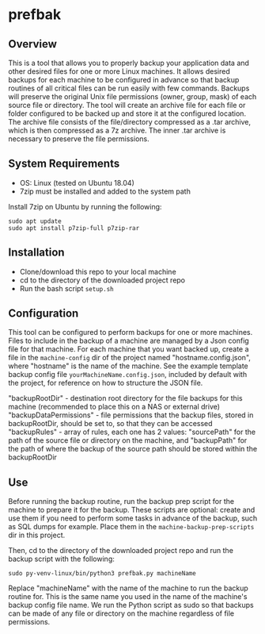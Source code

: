 # prefbak
## Overview
This is a tool that allows you to properly backup your application data and other desired files for one or more Linux machines. 
It allows desired backups for each machine to be configured in advance so that backup routines of all critical files can be run easily with few commands.
Backups will preserve the original Unix file permissions (owner, group, mask) of each source file or directory.
The tool will create an archive file for each file or folder configured to be backed up and store it at the configured location. The archive file consists of the file/directory compressed as a .tar archive, which is then compressed as a 7z archive. 
The inner .tar archive is necessary to preserve the file permissions.

## System Requirements
- OS: Linux (tested on Ubuntu 18.04)
- 7zip must be installed and added to the system path

Install 7zip on Ubuntu by running the following:
```
sudo apt update
sudo apt install p7zip-full p7zip-rar

```

## Installation
- Clone/download this repo to your local machine
- cd to the directory of the downloaded project repo
- Run the bash script `setup.sh` 

## Configuration
This tool can be configured to perform backups for one or more machines. Files to include in the backup of a machine are managed by a Json config file for that machine. For each machine that you want backed up, create a file in the `machine-config` dir of the project named "hostname.config.json", where "hostname" is the name of the machine.
See the example template backup config file `yourMachineName.config.json`, included by default with the project, for reference on how to structure the JSON file.

"backupRootDir" - destination root directory for the file backups for this machine (recommended to place this on a NAS or external drive)
"backupDataPermissions" - file permissions that the backup files, stored in backupRootDir, should be set to, so that they can be accessed
"backupRules" - array of rules, each one has 2 values: "sourcePath" for the path of the source file or directory on the machine, and "backupPath" for the path of where the backup of the source path should be stored within the backupRootDir

## Use
Before running the backup routine, run the backup prep script for the machine to prepare it for the backup. These scripts are optional: create and use them if you need to perform some tasks in advance of the backup, such as SQL dumps for example. Place them in the `machine-backup-prep-scripts` dir in this project.

Then, cd to the directory of the downloaded project repo and run the backup script with the following:

```
sudo py-venv-linux/bin/python3 prefbak.py machineName
```

Replace "machineName" with the name of the machine to run the backup routine for. This is the same name you used in the name of the machine's backup config file name.
We run the Python script as sudo so that backups can be made of any file or directory on the machine regardless of file permissions.